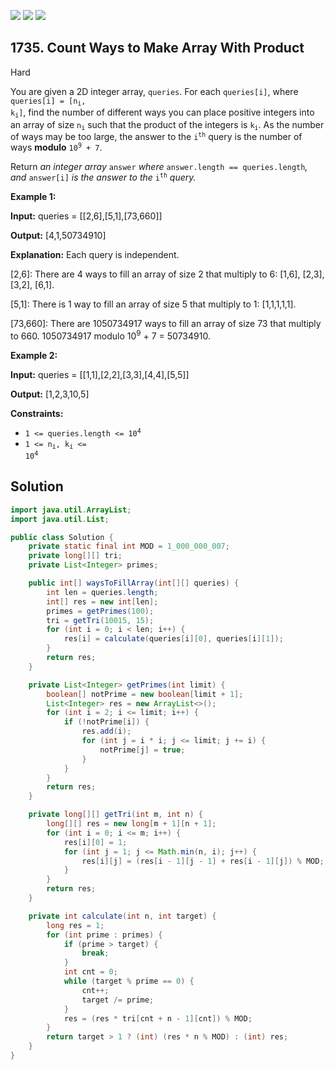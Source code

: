 [![](https://img.shields.io/github/stars/javadev/LeetCode-in-Java?label=Stars&style=flat-square)](https://github.com/javadev/LeetCode-in-Java)
[![](https://img.shields.io/github/forks/javadev/LeetCode-in-Java?label=Fork%20me%20on%20GitHub%20&style=flat-square)](https://github.com/javadev/LeetCode-in-Java/fork)
[![](https://img.shields.io/badge/-LeetCode%20in%20Kotlin-blue?style=flat-square)](https://github.com/javadev/LeetCode-in-Kotlin)

## 1735\. Count Ways to Make Array With Product

Hard

You are given a 2D integer array, `queries`. For each `queries[i]`, where <code>queries[i] = [n<sub>i</sub>, k<sub>i</sub>]</code>, find the number of different ways you can place positive integers into an array of size <code>n<sub>i</sub></code> such that the product of the integers is <code>k<sub>i</sub></code>. As the number of ways may be too large, the answer to the <code>i<sup>th</sup></code> query is the number of ways **modulo** <code>10<sup>9</sup> + 7</code>.

Return _an integer array_ `answer` _where_ `answer.length == queries.length`_, and_ `answer[i]` _is the answer to the_ <code>i<sup>th</sup></code> _query._

**Example 1:**

**Input:** queries = \[\[2,6],[5,1],[73,660]]

**Output:** [4,1,50734910]

**Explanation:** Each query is independent.

[2,6]: There are 4 ways to fill an array of size 2 that multiply to 6: [1,6], [2,3], [3,2], [6,1].

[5,1]: There is 1 way to fill an array of size 5 that multiply to 1: [1,1,1,1,1].

[73,660]: There are 1050734917 ways to fill an array of size 73 that multiply to 660. 1050734917 modulo 10<sup>9</sup> + 7 = 50734910.

**Example 2:**

**Input:** queries = \[\[1,1],[2,2],[3,3],[4,4],[5,5]]

**Output:** [1,2,3,10,5]

**Constraints:**

*   <code>1 <= queries.length <= 10<sup>4</sup></code>
*   <code>1 <= n<sub>i</sub>, k<sub>i</sub> <= 10<sup>4</sup></code>

## Solution

```java
import java.util.ArrayList;
import java.util.List;

public class Solution {
    private static final int MOD = 1_000_000_007;
    private long[][] tri;
    private List<Integer> primes;

    public int[] waysToFillArray(int[][] queries) {
        int len = queries.length;
        int[] res = new int[len];
        primes = getPrimes(100);
        tri = getTri(10015, 15);
        for (int i = 0; i < len; i++) {
            res[i] = calculate(queries[i][0], queries[i][1]);
        }
        return res;
    }

    private List<Integer> getPrimes(int limit) {
        boolean[] notPrime = new boolean[limit + 1];
        List<Integer> res = new ArrayList<>();
        for (int i = 2; i <= limit; i++) {
            if (!notPrime[i]) {
                res.add(i);
                for (int j = i * i; j <= limit; j += i) {
                    notPrime[j] = true;
                }
            }
        }
        return res;
    }

    private long[][] getTri(int m, int n) {
        long[][] res = new long[m + 1][n + 1];
        for (int i = 0; i <= m; i++) {
            res[i][0] = 1;
            for (int j = 1; j <= Math.min(n, i); j++) {
                res[i][j] = (res[i - 1][j - 1] + res[i - 1][j]) % MOD;
            }
        }
        return res;
    }

    private int calculate(int n, int target) {
        long res = 1;
        for (int prime : primes) {
            if (prime > target) {
                break;
            }
            int cnt = 0;
            while (target % prime == 0) {
                cnt++;
                target /= prime;
            }
            res = (res * tri[cnt + n - 1][cnt]) % MOD;
        }
        return target > 1 ? (int) (res * n % MOD) : (int) res;
    }
}
```